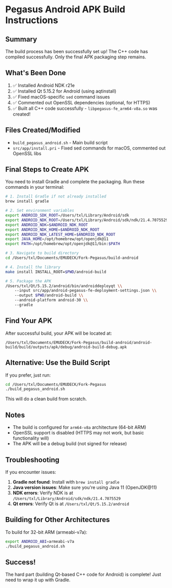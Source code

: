 # Pegasus Android APK Build Instructions

## Summary

The build process has been successfully set up! The C++ code has compiled successfully. Only the final APK packaging step remains.

## What's Been Done

1. ✅ Installed Android NDK r21e
2. ✅ Installed Qt 5.15.2 for Android (using aqtinstall)
3. ✅ Fixed macOS-specific `sed` command issues
4. ✅ Commented out OpenSSL dependencies (optional, for HTTPS)
5. ✅ Built all C++ code successfully - `libpegasus-fe_arm64-v8a.so` was created!

## Files Created/Modified

- `build_pegasus_android.sh` - Main build script
- `src/app/install.pri` - Fixed sed commands for macOS, commented out OpenSSL libs

## Final Steps to Create APK

You need to install Gradle and complete the packaging. Run these commands in your terminal:

```bash
# 1. Install Gradle if not already installed
brew install gradle

# 2. Set environment variables
export ANDROID_SDK_ROOT=/Users/txl/Library/Android/sdk
export ANDROID_NDK_ROOT=/Users/txl/Library/Android/sdk/ndk/21.4.7075529
export ANDROID_NDK=$ANDROID_NDK_ROOT
export ANDROID_NDK_HOME=$ANDROID_NDK_ROOT
export ANDROID_NDK_LATEST_HOME=$ANDROID_NDK_ROOT
export JAVA_HOME=/opt/homebrew/opt/openjdk@11
export PATH=/opt/homebrew/opt/openjdk@11/bin:$PATH

# 3. Navigate to build directory
cd /Users/txl/Documents/EMUDECK/Fork-Pegasus/build-android

# 4. Install the library
make install INSTALL_ROOT=$PWD/android-build

# 5. Package the APK
/Users/txl/Qt/5.15.2/android/bin/androiddeployqt \\
    --input src/app/android-pegasus-fe-deployment-settings.json \\
    --output $PWD/android-build \\
    --android-platform android-30 \\
    --gradle
```

## Find Your APK

After successful build, your APK will be located at:
```
/Users/txl/Documents/EMUDECK/Fork-Pegasus/build-android/android-build/build/outputs/apk/debug/android-build-debug.apk
```

## Alternative: Use the Build Script

If you prefer, just run:
```bash
cd /Users/txl/Documents/EMUDECK/Fork-Pegasus
./build_pegasus_android.sh
```

This will do a clean build from scratch.

## Notes

- The build is configured for `arm64-v8a` architecture (64-bit ARM)
- OpenSSL support is disabled (HTTPS may not work, but basic functionality will)
- The APK will be a debug build (not signed for release)

## Troubleshooting

If you encounter issues:

1. **Gradle not found**: Install with `brew install gradle`
2. **Java version issues**: Make sure you're using Java 11 (OpenJDK@11)
3. **NDK errors**: Verify NDK is at `/Users/txl/Library/Android/sdk/ndk/21.4.7075529`
4. **Qt errors**: Verify Qt is at `/Users/txl/Qt/5.15.2/android`

## Building for Other Architectures

To build for 32-bit ARM (armeabi-v7a):
```bash
export ANDROID_ABI=armeabi-v7a
./build_pegasus_android.sh
```

## Success!

The hard part (building Qt-based C++ code for Android) is complete! Just need to wrap it up with Gradle.

